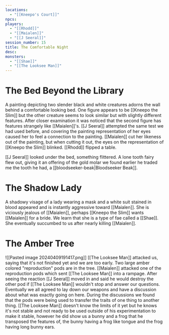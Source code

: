 ```yaml
---
locations:
  - "[[Kneepo's Court]]"
npcs: 
players:
  - "[[Rhodd]]"
  - "[[Maialen]]"
  - "[[J Seeral]]"
session_number: 15
title: The Comfortable Night
desc: 
monsters:
  - "[[Shae]]"
  - "[[The Looksee Man]]"
---
```

# The Bed Beyond the Library
A painting depicting two slender black and white creatures adorns the wall behind a comfortable looking bed.  One figure appears to be [[Kneepo the Slim]] but the other creature seems to look similar but with slightly different features.  After closer examination it was noticed that the second figure has features strangely like [[Maialen]]'s.  [[J Seeral]] attempted the same test we had used before, and covering the painting representation of her eyes caused her to feel a connection to the painting.  [[Maialen]] cut her likeness out of the painting, but when cutting it out, the eyes on the representation of [[Kneepo the Slim]] blinked. [[Rhodd]] flipped a table.

[[J Seeral]] looked under the bed, something flittered.  A lone tooth fairy flew out, giving it an offering of the gold molar we found earlier he traded me the tooth he had, a [[bloodseeker-beak|Bloodseeker Beak]].

# The Shadow Lady
A shadowy visage of a lady wearing a mask and a white suit stained in blood appeared and is instantly aggressive toward [[Maialen]].  She is viciously jealous of [[Maialen]], perhaps [[Kneepo the Slim]] wants [[Maialen]] for a bride.  We learn that she is a type of fae called a [[Shae]].  She eventually succumbed to us after nearly killing [[Maialen]].

# The Amber Tree
![[Pasted image 20240409191417.png]] [[The Looksee Man]] attacked us, saying that it's not finished yet and we are too early.  Two large amber colored "reproduction" pods are in the tree. [[Maialen]] attacked one of the reproduction pods which sent [[The Looksee Man]] into a rampage.  After seeing the reaction [[J Seeral]] moved in and said he would destroy the other pod if [[The Looksee Man]] wouldn't stop and answer our questions.  Eventually we all agreed to lay down our weapons and have a discussion about what was exactly going on here.  During the discussions we found that the pods were being used to transfer the traits of one thing to another thing.  [[The Looksee Man]] doesn't know the limits of it yet but he knows it's not stable and not ready to be used outside of his experimentation to make it stable, however he did show us a bunny and a frog that he transposed the features of, the bunny having a frog like tongue and the frog having long bunny ears.